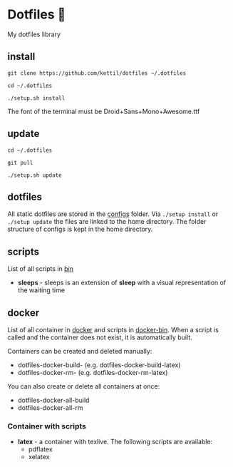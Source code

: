 # Dotfiles 🎃

My dotfiles library

## install

```
git clone https://github.com/kettil/dotfiles ~/.dotfiles

cd ~/.dotfiles

./setup.sh install
```

The font of the terminal must be Droid+Sans+Mono+Awesome.ttf

## update

```
cd ~/.dotfiles

git pull

./setup.sh update
```

## dotfiles

All static dotfiles are stored in the [configs](./configs) folder. Via `./setup install` or `./setup update` the files are linked to the home directory. The folder structure of configs is kept in the home directory.

## scripts

List of all scripts in [bin](./bin)

- **sleeps** - sleeps is an extension of **sleep** with a visual representation of the waiting time

## docker

List of all container in [docker](./docker) and scripts in [docker-bin](./docker-bin).
When a script is called and the container does not exist, it is automatically built.

Containers can be created and deleted manually:
- dotfiles-docker-build-<container name> (e.g. dotfiles-docker-build-latex)
- dotfiles-docker-rm-<container name> (e.g. dotfiles-docker-rm-latex)

You can also create or delete all containers at once:
- dotfiles-docker-all-build
- dotfiles-docker-all-rm

### Container with scripts

- **latex** - a container with texlive. The following scripts are available:
  - pdflatex
  - xelatex

